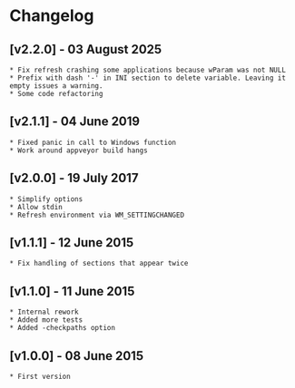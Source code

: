 # Changelog

## [v2.2.0] - 03 August 2025

    * Fix refresh crashing some applications because wParam was not NULL
    * Prefix with dash '-' in INI section to delete variable. Leaving it empty issues a warning.
    * Some code refactoring

## [v2.1.1] - 04 June 2019

    * Fixed panic in call to Windows function
    * Work around appveyor build hangs

## [v2.0.0] - 19 July 2017

    * Simplify options
    * Allow stdin
    * Refresh environment via WM_SETTINGCHANGED

## [v1.1.1] - 12 June 2015

    * Fix handling of sections that appear twice

## [v1.1.0] - 11 June 2015

    * Internal rework
    * Added more tests
    * Added -checkpaths option

## [v1.0.0] - 08 June 2015

    * First version
